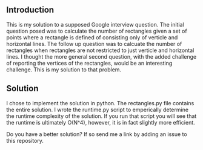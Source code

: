 ## Introduction

This is my solution to a supposed Google interview question. The
initial question posed was to calculate the number of rectangles
given a set of points where a rectangle is defined of consisting
only of verticle and horizontal lines. The follow up question
was to calcuate the number of rectangles when rectangles are not
restricted to just verticle and horizontal lines. I thought the
more general second question, with the added challenge of reporting
the vertices of the rectangles, would be an interesting challenge.
This is my solution to that problem.

## Solution

I chose to implement the solution in python. The rectangles.py
file contains the entire solution. I wrote the runtime.py script
to emperically determine the runtime complexity of the solution.
If you run that script you will see that the runtime is ultimately
O(N^4), however, it is in fact slightly more efficient.

Do you have a better solution? If so send me a link by adding
an issue to this repository.
